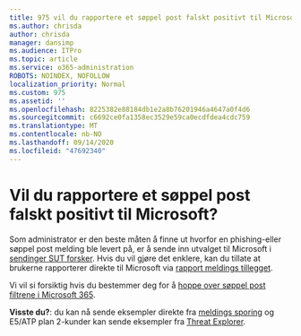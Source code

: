 ```yaml
---
title: 975 vil du rapportere et søppel post falskt positivt til Microsoft?
ms.author: chrisda
author: chrisda
manager: dansimp
ms.audience: ITPro
ms.topic: article
ms.service: o365-administration
ROBOTS: NOINDEX, NOFOLLOW
localization_priority: Normal
ms.custom: 975
ms.assetid: ''
ms.openlocfilehash: 8225382e88184db1e2a8b76201946a4647a0f4d6
ms.sourcegitcommit: c6692ce0fa1358ec3529e59ca0ecdfdea4cdc759
ms.translationtype: MT
ms.contentlocale: nb-NO
ms.lasthandoff: 09/14/2020
ms.locfileid: "47692340"
---
```

# <a name="would-you-like-to-report-a-spam-false-positive-to-microsoft"></a>Vil du rapportere et søppel post falskt positivt til Microsoft?

Som administrator er den beste måten å finne ut hvorfor en phishing-eller søppel post melding ble levert på, er å sende inn utvalget til Microsoft i [sendinger SUT forsker](https://protection.office.com/reportsubmission). Hvis du vil gjøre det enklere, kan du tillate at brukerne rapporterer direkte til Microsoft via [rapport meldings tillegget](https://appsource.microsoft.com/product/office/WA104381180?src=office&tab=Overview).

Vi vil si forsiktig hvis du bestemmer deg for å [hoppe over søppel post filtrene i Microsoft 365](https://docs.microsoft.com/exchange/troubleshoot/antispam/cautions-against-bypassing-spam-filters).

**Visste du?**: du kan nå sende eksempler direkte fra [meldings sporing](https://protection.office.com/messagetrace) og E5/ATP plan 2-kunder kan sende eksempler fra [Threat Explorer](https://docs.microsoft.com/microsoft-365/security/office-365-security/threat-explorer).
